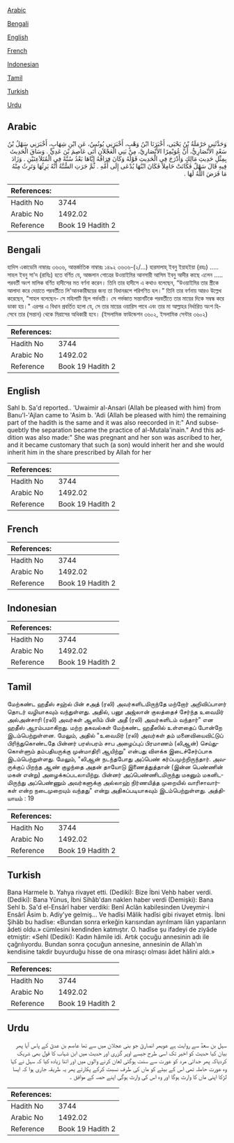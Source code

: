 [Arabic](#arabic)

[Bengali](#bengali)

[English](#english)

[French](#french)

[Indonesian](#indonesian)

[Tamil](#tamil)

[Turkish](#turkish)

[Urdu](#urdu)

## Arabic


<div dir="rtl" lang="ar" style={{fontSize:'larger',backgroundColor:'#f8f9fa',padding:20}}>
وَحَدَّثَنِي حَرْمَلَةُ بْنُ يَحْيَى، أَخْبَرَنَا ابْنُ وَهْبٍ، أَخْبَرَنِي يُونُسُ، عَنِ ابْنِ شِهَابٍ، أَخْبَرَنِي سَهْلُ بْنُ سَعْدٍ الأَنْصَارِيُّ، أَنَّ عُوَيْمِرًا الأَنْصَارِيَّ، مِنْ بَنِي الْعَجْلاَنِ أَتَى عَاصِمَ بْنَ عَدِيٍّ ‏.‏ وَسَاقَ الْحَدِيثَ بِمِثْلِ حَدِيثِ مَالِكٍ وَأَدْرَجَ فِي الْحَدِيثِ قَوْلَهُ وَكَانَ فِرَاقُهُ إِيَّاهَا بَعْدُ سُنَّةً فِي الْمُتَلاَعِنَيْنِ ‏.‏ وَزَادَ فِيهِ قَالَ سَهْلٌ فَكَانَتْ حَامِلاً فَكَانَ ابْنُهَا يُدْعَى إِلَى أُمِّهِ ‏.‏ ثُمَّ جَرَتِ السُّنَّةُ أَنَّهُ يَرِثُهَا وَتَرِثُ مِنْهُ مَا فَرَضَ اللَّهُ لَهَا ‏.‏
</div>
<div style={{backgroundColor:'#f8f9fa',padding:20, marginBottom: 10}}><table> <thead> <tr> <th>References:</th> <th></th> </tr> </thead> <tbody><tr><td>Hadith No</td><td>3744</td></tr><tr><td>Arabic No</td><td>1492.02</td></tr><tr><td>Reference</td><td>Book 19 Hadith 2</td></tr></tbody></table></div>

## Bengali


<div dir="ltr" lang="bn" style={{fontSize:'larger',backgroundColor:'#f8f9fa',padding:20}}>
হাদিস একাডেমি নাম্বারঃ ৩৬৩৬, আন্তর্জাতিক নাম্বারঃ ১৪৯২ ৩৬৩৬-(২/...) হারমালাহ্ ইবনু ইয়াহইয়া (রহঃ) ..... সাহল ইবনু সা'দ (রাযিঃ) হতে বর্ণিত যে, আজলান গোত্রের উওয়াইমির আনসারী আসিম ইবনু আদীর কাছে এলেন ..... পরবর্তী অংশ মালিক বর্ণিত হাদীসের মত বর্ণনা করেন। তিনি তার হাদীসে এ কথাও বলেছেন, “উওয়াইমির তার স্ত্রীকে আলাদা করে দেয়াতে পরবর্তীতে লি'আনকারীদ্বয়ের জন্য তা বিধানরূপে পরিগণিত হল।” তিনি তার বর্ণনায় আরও উল্লেখ করেছেন, "সাহল বলেছেন- সে মহিলাটি ছিল গর্ভবতী। সে গর্ভজাত সন্তানটিকে পরবর্তীতে তার মায়ের দিকে সম্বন্ধ করে ডাকা হয়।" এরপর এ বিধান প্রবর্তিত হলো যে, সে তার মায়ের ওয়ারিস পাবে এবং তার মা আল্লাহর নির্ধারিত অংশ হিসেবে তার (সন্তান) থেকে মিরাসের অধিকারী হবে। (ইসলামিক ফাউন্ডেশন ৩৬০২, ইসলামিক সেন্টার ৩৬০২)
</div>
<div style={{backgroundColor:'#f8f9fa',padding:20, marginBottom: 10}}><table> <thead> <tr> <th>References:</th> <th></th> </tr> </thead> <tbody><tr><td>Hadith No</td><td>3744</td></tr><tr><td>Arabic No</td><td>1492.02</td></tr><tr><td>Reference</td><td>Book 19 Hadith 2</td></tr></tbody></table></div>

## English


<div dir="ltr" lang="en" style={{fontSize:'larger',backgroundColor:'#f8f9fa',padding:20}}>
Sahl b. Sa'd reported.. 'Uwaimir al-Ansari (Allah be pleased with him) from Banu'l-'Ajlan came to 'Asim b. 'Adi (Allah be pleased with him) the remaining part of the hadith is the same and it was also reecorded in it:" And subsequebtly the separation became the practice of al-Mutala'inain." And this addition was also made:" She was pregnant and her son was ascribed to her, and it became customary that such (a son) would inherit her and she would inherit him in the share prescribed by Allah for her
</div>
<div style={{backgroundColor:'#f8f9fa',padding:20, marginBottom: 10}}><table> <thead> <tr> <th>References:</th> <th></th> </tr> </thead> <tbody><tr><td>Hadith No</td><td>3744</td></tr><tr><td>Arabic No</td><td>1492.02</td></tr><tr><td>Reference</td><td>Book 19 Hadith 2</td></tr></tbody></table></div>

## French


<div dir="ltr" lang="fr" style={{fontSize:'larger',backgroundColor:'#f8f9fa',padding:20}}>

</div>
<div style={{backgroundColor:'#f8f9fa',padding:20, marginBottom: 10}}><table> <thead> <tr> <th>References:</th> <th></th> </tr> </thead> <tbody><tr><td>Hadith No</td><td>3744</td></tr><tr><td>Arabic No</td><td>1492.02</td></tr><tr><td>Reference</td><td>Book 19 Hadith 2</td></tr></tbody></table></div>

## Indonesian


<div dir="ltr" lang="id" style={{fontSize:'larger',backgroundColor:'#f8f9fa',padding:20}}>

</div>
<div style={{backgroundColor:'#f8f9fa',padding:20, marginBottom: 10}}><table> <thead> <tr> <th>References:</th> <th></th> </tr> </thead> <tbody><tr><td>Hadith No</td><td>3744</td></tr><tr><td>Arabic No</td><td>1492.02</td></tr><tr><td>Reference</td><td>Book 19 Hadith 2</td></tr></tbody></table></div>

## Tamil


<div dir="ltr" lang="ta" style={{fontSize:'larger',backgroundColor:'#f8f9fa',padding:20}}>
மேற்கண்ட ஹதீஸ் சஹ்ல் பின் சஅத் (ரலி) அவர்களிடமிருந்தே மற்றோர் அறிவிப்பாளர் தொடர் வழியாகவும் வந்துள்ளது. அதில், பனூ அஜ்லான் குலத்தைச் சேர்ந்த உவைமிர் அல்அன்சாரி (ரலி) அவர்கள் ஆஸிம் பின் அதீ (ரலி) அவர்களிடம் வந்தார்" என ஹதீஸ் ஆரம்பமாகிறது. மற்ற தகவல்கள் மேற்கண்ட ஹதீஸில் உள்ளதைப் போன்றே இடம்பெற்றுள்ளன. மேலும், அதில் "உவைமிர் (ரலி) அவர்கள் தம் மனைவியைவிட்டுப் பிரிந்துகொண்டதே பின்னர் பரஸ்பரம் சாப அழைப்புப் பிரமாணம் (லிஆன்) செய்துகொள்ளும் தம்பதியருக்கு முன்மாதிரி ஆயிற்று" என்பது விளக்க இடைச்சேர்ப்பாக இடம்பெற்றுள்ளது. மேலும், "லிஆன் நடந்தபோது அப்பெண் கர்ப்பமுற்றிருந்தார். அவருக்குப் பிறந்த ஆண் குழந்தை அதன் தாயோடு இணைத்துத்தான் (இன்ன பெண்ணின் மகன் என்று) அழைக்கப்படலாயிற்று. பின்னர் அப்பெண்ணிடமிருந்து மகனும் மகனிடமிருந்து அப்பெண்ணும் அவர்களுக்கு அல்லாஹ் நிர்ணயித்த முறையில் வாரிசாவார்கள் என்ற நடைமுறையும் வந்தது" என்று அதிகப்படியாகவும் இடம்பெற்றுள்ளது. அத்தியாயம் : 19
</div>
<div style={{backgroundColor:'#f8f9fa',padding:20, marginBottom: 10}}><table> <thead> <tr> <th>References:</th> <th></th> </tr> </thead> <tbody><tr><td>Hadith No</td><td>3744</td></tr><tr><td>Arabic No</td><td>1492.02</td></tr><tr><td>Reference</td><td>Book 19 Hadith 2</td></tr></tbody></table></div>

## Turkish


<div dir="ltr" lang="tr" style={{fontSize:'larger',backgroundColor:'#f8f9fa',padding:20}}>
Bana Harmele b. Yahya rivayet etti. (Dediki): Bize İbni Vehb haber verdi. (Dediki): Bana Yûnus, İbni Sihâb'dan naklen haber verdi (Demişki): Bana Sehl b. Sa'd el-Ensârî haber verdiki: Benî Aclân kabilesinden Uveymir-i Ensârî Âsim b. Adiy'ye gelmiş... Ve hadîsi Mâlik hadîsi gibi rivayet etmiş. İbni Şihâb bu hadîse: «Bundan sonra erkeğin karısından ayrılmam liân yapanların âdeti oldu.» cümlesini kendinden katmıştır. O. hadîse şu ifadeyi de ziyâde etmiştir: «Sehl (Dediki): Kadın hâmile idi. Artık çocuğu annesinin adı ile çağrılıyordu. Bundan sonra çocuğun annesine, annesinin de Allah'ın kendisine takdir buyurduğu hisse de ona mirasçı olması âdet hâlini aldı.»
</div>
<div style={{backgroundColor:'#f8f9fa',padding:20, marginBottom: 10}}><table> <thead> <tr> <th>References:</th> <th></th> </tr> </thead> <tbody><tr><td>Hadith No</td><td>3744</td></tr><tr><td>Arabic No</td><td>1492.02</td></tr><tr><td>Reference</td><td>Book 19 Hadith 2</td></tr></tbody></table></div>

## Urdu


<div dir="rtl" lang="ur" style={{fontSize:'larger',backgroundColor:'#f8f9fa',padding:20}}>
سہل بن سعدؓ سے روایت ہے عویمر انصاریؓ جو بنی عجلان میں سے تھا عاصم بن عدیؓ کے پاس آیا پھر بیان کیا حدیث کو اخیر تک اسی طرح جیسے اوپر گزری اور حدیث میں ابن شہاب کا قول بھی شریک کردیاکہ پھر جدائی مرد کو عورت سے سنت ہوگئی لعان کرنے والوں میں اور اتنا زیادہ کیا کہ سہل نے کہا وہ عورت حاملہ تھی اس کے بیٹے کو ماں کی طرف نسبت کرکے پکارتے پھر یہ طریقہ جاری ہوا کہ ایسا لڑکا اپنی ماں کا وارث ہوگا اور وہ اس کی وارث ہوگی اپنے حصہ کے موافق ۔
</div>
<div style={{backgroundColor:'#f8f9fa',padding:20, marginBottom: 10}}><table> <thead> <tr> <th>References:</th> <th></th> </tr> </thead> <tbody><tr><td>Hadith No</td><td>3744</td></tr><tr><td>Arabic No</td><td>1492.02</td></tr><tr><td>Reference</td><td>Book 19 Hadith 2</td></tr></tbody></table></div>
